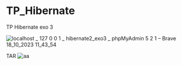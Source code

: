 # TP_Hibernate
TP Hibernate
exo 3

![localhost _ 127 0 0 1 _ hibernate2_exo3 _ phpMyAdmin 5 2 1 – Brave 18_10_2023 11_43_54](https://github.com/ayaberhil/TP_Hibernate/assets/147451152/6b5fc681-d140-42af-a0d7-6fa77a0a0381)

TAR
![aa](https://github.com/ayaberhil/TP_Hibernate/assets/147451152/2fdf4c03-0e49-4684-8828-4abc96225e38)

